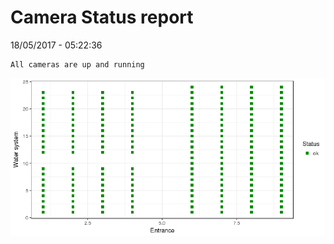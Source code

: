 Camera Status report
================
18/05/2017 - 05:22:36

    All cameras are up and running

![](camreport_files/figure-markdown_github/unnamed-chunk-2-1.png)
